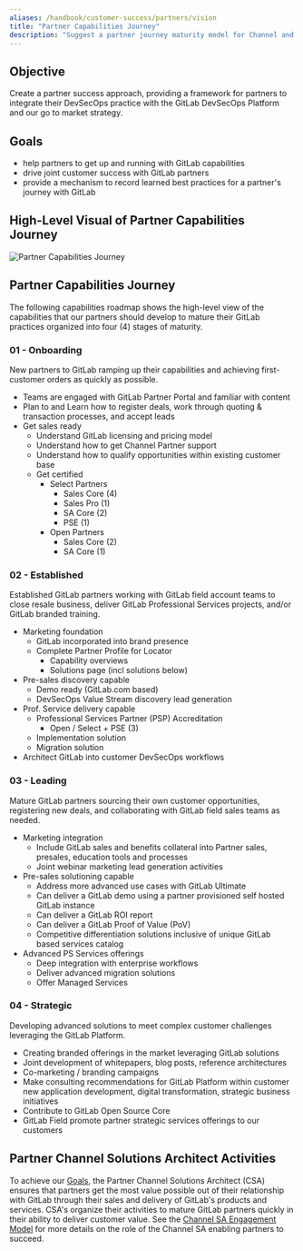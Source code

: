 ```yaml
---
aliases: /handbook/customer-success/partners/vision
title: "Partner Capabilities Journey"
description: "Suggest a partner journey maturity model for Channel and Systems Integrator partner"
---
```








## Objective

Create a partner success approach, providing a framework for partners to integrate their DevSecOps practice with the GitLab DevSecOps Platform and our go to market strategy.

## Goals

- help partners to get up and running with GitLab capabilities
- drive joint customer success with GitLab partners
- provide a mechanism to record learned best practices for a partner's journey with GitLab

## High-Level Visual of Partner Capabilities Journey

![Partner Capabilities Journey](../images/partner-capabilities-journey_v4.png)

## Partner Capabilities Journey

The following capabilities roadmap shows the high-level view of the capabilities that our partners should develop to mature their GitLab practices organized into four (4) stages of maturity.

### 01 - Onboarding

New partners to GitLab ramping up their capabilities and achieving first-customer orders as quickly as possible.

- Teams are engaged with GitLab Partner Portal and familiar with content
- Plan to and Learn how to register deals, work through quoting & transaction processes, and accept leads
- Get sales ready
  - Understand GitLab licensing and pricing model
  - Understand how to get Channel Partner support
  - Understand how to qualify opportunities within existing customer base
  - Get certified
    - Select Partners
      - Sales Core (4)
      - Sales Pro (1)
      - SA Core (2)
      - PSE (1)
    - Open Partners
      - Sales Core (2)
      - SA Core (1)

### 02 - Established

Established GitLab partners working with GitLab field account teams to close resale business, deliver GitLab Professional Services projects, and/or GitLab branded training.

- Marketing foundation
  - GitLab incorporated into brand presence
  - Complete Partner Profile for Locator
    - Capability overviews
    - Solutions page (incl solutions below)
- Pre-sales discovery capable
  - Demo ready (GitLab.com based)
  - DevSecOps Value Stream discovery lead generation
- Prof. Service delivery capable
  - Professional Services Partner (PSP) Accreditation
    - Open / Select + PSE (3)
  - Implementation solution
  - Migration solution
- Architect GitLab into customer DevSecOps workflows

### 03 - Leading

Mature GitLab partners sourcing their own customer opportunities, registering new deals, and collaborating with GitLab field sales teams as needed.

- Marketing integration
  - Include GitLab sales and benefits collateral into Partner sales, presales, education tools and processes
  - Joint webinar marketing lead generation activities
- Pre-sales solutioning capable
  - Address more advanced use cases with GitLab Ultimate
  - Can deliver a GitLab demo using a partner provisioned self hosted GitLab instance
  - Can deliver a GitLab ROI report
  - Can deliver a GitLab Proof of Value (PoV)
  - Competitive differentiation solutions inclusive of unique GitLab based services catalog
- Advanced PS Services offerings
  - Deep integration with enterprise workflows
  - Deliver advanced migration solutions
  - Offer Managed Services

### 04 - Strategic

Developing advanced solutions to meet complex customer challenges leveraging the GitLab Platform.

- Creating branded offerings in the market leveraging GitLab solutions
- Joint development of whitepapers, blog posts, reference architectures
- Co-marketing / branding campaigns
- Make consulting recommendations for GitLab Platform within customer new application development, digital transformation, strategic business initiatives
- Contribute to GitLab Open Source Core
- GitLab Field promote partner strategic services offerings to our customers

## Partner Channel Solutions Architect Activities

To achieve our [Goals](https://gitlab.com/-/ide/project/gitlab-com/www-gitlab-com/tree/partner-journey-maturity-model/-/sites/handbook/source/handbook/customer-success/partners/vision/index.html#goals), the Partner Channel Solutions Architect (CSA) ensures that partners get the most value possible out of their relationship with GitLab through their sales and delivery of GitLab's products and services. CSA's organize their activities to mature GitLab partners quickly in their ability to deliver customer value. See the [Channel SA Engagement Model](/handbook/solutions-architects/processes/channel/) for more details on the role of the Channel SA enabling partners to succeed.
